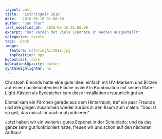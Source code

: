 ```yaml
---
layout: post
title:  "LothringAir 2018"
date:   2018-06-16 01:00:00
author: "Jan Thar"
last_modified_at:  2018-06-16 01:00:00
excerpt: "Der Verein hat viele Exponate in Aachen ausgestellt"
categories: events
tags:  Back
image:
  feature: LothringAir2018.jpg
  topPosition: 0px
bgContrast: dark
bgGradientOpacity: darker
syntaxHighlighter: no
---
```

Christoph Emonds hatte eine gute Idee: einfach mit UV-Markern und Blitzen auf einer nachleuchtenden Fläche malen! In Kombination mit seinen Mate-Light-Kästen als Eyecatcher kam diese Installation erstaunlich gut an.

Einmal kam ein Pärchen gerade aus dem Hinterraum, traf ein paar Freunde und alle gingen zusammen wieder zurück in den Raum zum malen: "Das ist so geil, das müsst ihr auch mal probieren".

Jetzt haben wir ein weiteres gutes Exponat in der Schublade; und da das ganze sehr gut funktioniert hatte, freuen wir uns schon auf den nächsten Aufbau!

<div class="img img--fullContainer img--14xLeading" style="background-image: url({{ site.baseurl_posts_img }}LothringAir2018_2.jpg);"></div>
